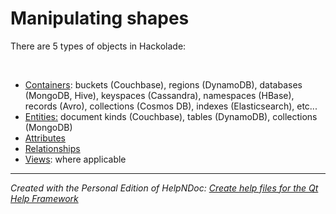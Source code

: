 # Manipulating shapes

There are 5 types of objects in Hackolade:

&nbsp;

* [Containers](<ContainersinERdiagram.md>): buckets (Couchbase), regions (DynamoDB), databases (MongoDB, Hive), keyspaces (Cassandra), namespaces (HBase), records (Avro), collections (Cosmos DB), indexes (Elasticsearch), etc...
* [Entities:](<EntityboxesinERdiagram.md>) document kinds (Couchbase), tables (DynamoDB), collections (MongoDB)
* [Attributes](<Attributeboxesinhierarchicalsche.md>)
* [Relationships](<RelationshiplinksinERdiagram.md>)
* [Views](<Read-onlyviews.md>): where applicable

[](<Attributeboxesinhierarchicalsche.md>)


***
_Created with the Personal Edition of HelpNDoc: [Create help files for the Qt Help Framework](<https://www.helpndoc.com/feature-tour/create-help-files-for-the-qt-help-framework>)_
